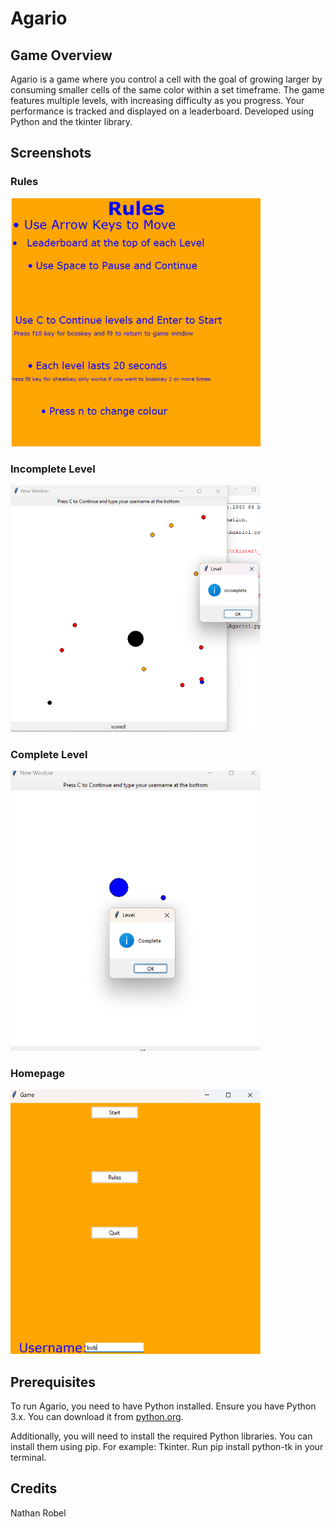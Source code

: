 # Agario

## Game Overview

Agario is a game where you control a cell with the goal of growing larger by consuming smaller cells of the same color within a set timeframe. The game features multiple levels, with increasing difficulty as you progress. Your performance is tracked and displayed on a leaderboard. Developed using Python and the tkinter library.

## Screenshots

### Rules

<img src="Rules.png" alt="Rules" width="400"/>

### Incomplete Level

<img src="Incomplete_Level.png" alt="Incomplete Level" width="400"/>

### Complete Level

<img src="Complete.png" alt="Complete Level" width="400"/>

### Homepage

<img src="Homepage.png" alt="Homepage" width="400"/>

## Prerequisites

To run Agario, you need to have Python installed. Ensure you have Python 3.x. You can download it from [python.org](https://www.python.org/).

Additionally, you will need to install the required Python libraries. You can install them using pip. For example: Tkinter. 
Run pip install python-tk in your terminal.

## Credits

Nathan Robel
